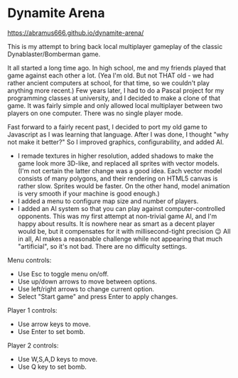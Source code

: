 # Dynamite Arena
https://abramus666.github.io/dynamite-arena/

This is my attempt to bring back local multiplayer gameplay of the classic Dynablaster/Bomberman game.

It all started a long time ago. In high school, me and my friends played that game against each other a lot. (Yea I'm old. But not THAT old - we had rather ancient computers at school, for that time, so we couldn't play anything more recent.) Few years later, I had to do a Pascal project for my programming classes at university, and I decided to make a clone of that game. It was fairly simple and only allowed local multiplayer between two players on one computer. There was no single player mode.

Fast forward to a fairly recent past, I decided to port my old game to Javascript as I was learning that language. After I was done, I thought "why not make it better?" So I improved graphics, configurability, and added AI.
- I remade textures in higher resolution, added shadows to make the game look more 3D-like, and replaced all sprites with vector models. (I'm not certain the latter change was a good idea. Each vector model consists of many polygons, and their rendering on HTML5 canvas is rather slow. Sprites would be faster. On the other hand, model animation is very smooth if your machine is good enough.)
- I added a menu to configure map size and number of players.
- I added an AI system so that you can play against computer-controlled opponents. This was my first attempt at non-trivial game AI, and I'm happy about results. It is nowhere near as smart as a decent player would be, but it compensates for it with millisecond-tight precision :wink: All in all, AI makes a reasonable challenge while not appearing that much "artificial", so it's not bad. There are no difficulty settings.

Menu controls:
- Use Esc to toggle menu on/off.
- Use up/down arrows to move between options.
- Use left/right arrows to change current option.
- Select "Start game" and press Enter to apply changes.

Player 1 controls:
- Use arrow keys to move.
- Use Enter to set bomb.

Player 2 controls:
- Use W,S,A,D keys to move.
- Use Q key to set bomb.
